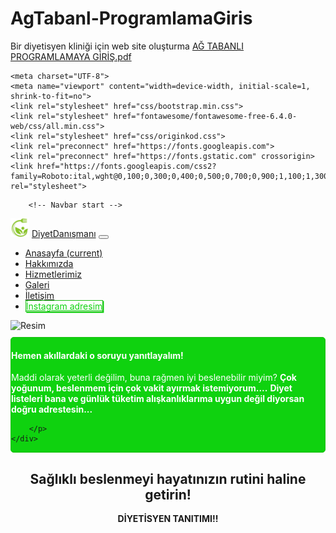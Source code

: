# AgTabanl-ProgramlamaGiris
Bir diyetisyen kliniği için web site oluşturma
[AĞ TABANLI PROGRAMLAMAYA GİRİŞ.pdf](https://github.com/SevvalEsenturk/AgTabanl-ProgramlamaGiris/files/13552484/AG.TABANLI.PROGRAMLAMAYA.GIRIS.pdf)


<!DOCTYPE html>
<html lang="tr">
<head>
    <meta charset="UTF-8">
    <meta name="viewport" content="width=device-width, initial-scale=1.0">
    <title>Document</title>

    <meta charset="UTF-8">
    <meta name="viewport" content="width=device-width, initial-scale=1, shrink-to-fit=no">
    <link rel="stylesheet" href="css/bootstrap.min.css">
    <link rel="stylesheet" href="fontawesome/fontawesome-free-6.4.0-web/css/all.min.css">
    <link rel="stylesheet" href="css/originkod.css">
    <link rel="preconnect" href="https://fonts.googleapis.com">
    <link rel="preconnect" href="https://fonts.gstatic.com" crossorigin>
    <link href="https://fonts.googleapis.com/css2?family=Roboto:ital,wght@0,100;0,300;0,400;0,500;0,700;0,900;1,100;1,300;1,400;1,500;1,700;1,900&display=swap" rel="stylesheet">
</head>
<body>
    

        <!-- Navbar start -->
<div class="bg-nav border-bottom-purple py-1 fixed-top"> 
    <div class="container">
        <nav class="navbar navbar-expand-lg navbar-light ">
            <img src="image/logo.svg" width="30" height="30" alt="" loading="lazy">
            <a class="navbar-brand ml-1" href="#">DiyetDanışmanı</a>
            <button class="navbar-toggler" type="button" data-toggle="collapse" data-target="#navbarNav"
                aria-controls="navbarNav" aria-expanded="false" aria-label="Toggle navigation">
                <span class="navbar-toggler-icon"></span>
            </button>
            <div class="collapse navbar-collapse" id="navbarNav">
                <ul class="navbar-nav ml-auto">
                    <li class="nav-item active">
                        <a class="nav-link" href="#">Anasayfa <span class="sr-only">(current)</span></a>
                    </li>
                    <li class="nav-item">
                        <a class="nav-link" href="#" >Hakkımızda</a>
                    </li>
                    <li class="nav-item">
                        <a class="nav-link" href="#">Hizmetlerimiz</a>
                    </li>
                    <li class="nav-item">
                        <a class="nav-link" href="#">Galeri</a>
                    </li>
                    <li class="nav-item">
                        <a class="nav-link" href="#">İletişim</a>
                    </li>
                    <li class="nav-item ">
                        <a class="nav-link btn ml-5 hover_button " id="insta_button" href="https://www.instagram.com/pluton.dunyasi/" target="_blank" style="background-color: white; color: #0fd20f; border-radius: 0px; box-shadow: 0.1em 0.1em; border: 1px solid #1cbe13;"> İnstagram adresim</a>
                    </li>
                </ul>
            </div>
        </nav>
    </div>
</div> 
<!-- Navbar end -->

<!-- GİRİS BASLANGIC-->
<div class="container">
    <div class="row">
      <div class="col-md-6 mt-4 mb-4">
        <img src="C:\Users\şevval\Desktop\Boostrap\Boostrap\image\saglıklıbesin.jpg" class="img-fluid mt-4 mb-4" alt="Resim">
      </div>
    </div>
</div>

<div class="container py-5 mt-4 mb-4">
    <div class="alert alert-primary" role="alert" style="background-color: #0fd20f; border-radius: 5px; border-color: #0fd20f; box-shadow: -0.1em 0em -0.1em 0m; border: 1px solid #1cbe13; margin-top: 10px;">
        <h4 style="color: #ffffff; text-decoration: none;">Hemen akıllardaki o soruyu yanıtlayalım!</h4>
        <p style="color: #ffffff;">
            <strike style="color: #ffffff; text-decoration: none;" >Maddi olarak yeterli değilim, buna rağmen iyi beslenebilir miyim?</strike> 
            <b>Çok yoğunum, beslenmem için çok vakit ayırmak istemiyorum....</b> 
            <b>Diyet listeleri bana ve günlük tüketim alışkanlıklarıma uygun değil diyorsan doğru adrestesin...</b> 
            
        </p>
    </div>    
</div>



<div class="container ">
    <div class="row" style="text-align: center;">
        <h2>Sağlıklı beslenmeyi hayatınızın rutini haline getirin!</h2>
        <p><b>DİYETİSYEN TANITIMI!!</b></p>
    </div>
</div>
</body>
